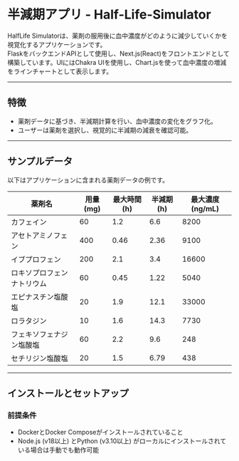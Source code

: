 # 半減期アプリ - Half-Life-Simulator

HalfLife Simulatorは、薬剤の服用後に血中濃度がどのように減少していくかを視覚化するアプリケーションです。  
FlaskをバックエンドAPIとして使用し、Next.js(React)をフロントエンドとして構築しています。UIにはChakra UIを使用し、Chart.jsを使って血中濃度の増減をラインチャートとして表示します。

---

## 特徴

- 薬剤データに基づき、半減期計算を行い、血中濃度の変化をグラフ化。
- ユーザーは薬剤を選択し、視覚的に半減期の減衰を確認可能。

---

## サンプルデータ

以下はアプリケーションに含まれる薬剤データの例です。

| 薬剤名                | 用量(mg) | 最大時間(h) | 半減期(h) | 最大濃度(ng/mL) |
|-----------------------|----------|-------------|-----------|-----------------|
| カフェイン            | 60       | 1.2         | 6.6       | 8200            |
| アセトアミノフェン    | 400      | 0.46        | 2.36      | 9100            |
| イブプロフェン        | 200      | 2.1         | 3.4       | 16600           |
| ロキソプロフェンナトリウム | 60       | 0.45        | 1.22      | 5040            |
| エピナスチン塩酸塩    | 20       | 1.9         | 12.1      | 33000           |
| ロラタジン            | 10       | 1.6         | 14.3      | 7730            |
| フェキソフェナジン塩酸塩 | 60       | 2.2         | 9.6       | 248             |
| セチリジン塩酸塩      | 20       | 1.5         | 6.79      | 438             |

---

## インストールとセットアップ

### 前提条件

- DockerとDocker Composeがインストールされていること
- Node.js (v18以上) とPython (v3.10以上) がローカルにインストールされている場合は手動でも動作可能